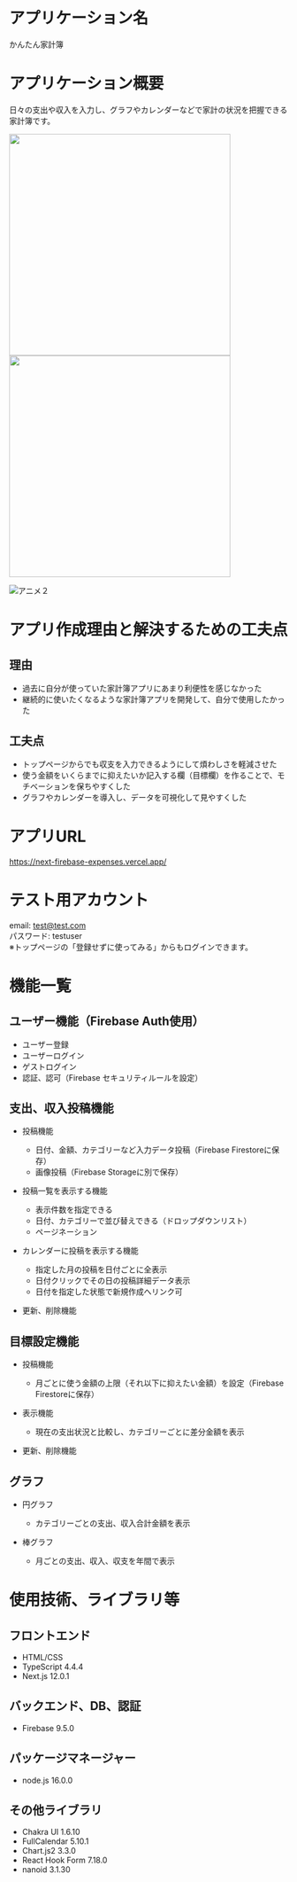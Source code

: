 # アプリケーション名

かんたん家計簿

# アプリケーション概要

日々の支出や収入を入力し、グラフやカレンダーなどで家計の状況を把握できる家計簿です。

<img src="https://user-images.githubusercontent.com/65108885/149640735-39b66a7d-372d-4ed2-88e8-8ea94c25e2d0.png" width="400px"><img src="https://user-images.githubusercontent.com/65108885/149640811-35eca66c-cdd4-4467-8aa9-00ce5243851b.png" width="400px">

![アニメ２](https://user-images.githubusercontent.com/65108885/149703905-4e203979-3f14-4c32-831c-2706be183552.gif)

# アプリ作成理由と解決するための工夫点

## 理由  
- 過去に自分が使っていた家計簿アプリにあまり利便性を感じなかった
- 継続的に使いたくなるような家計簿アプリを開発して、自分で使用したかった

## 工夫点
- トップページからでも収支を入力できるようにして煩わしさを軽減させた
- 使う金額をいくらまでに抑えたいか記入する欄（目標欄）を作ることで、モチベーションを保ちやすくした
- グラフやカレンダーを導入し、データを可視化して見やすくした

# アプリURL

https://next-firebase-expenses.vercel.app/

# テスト用アカウント

email: test@test.com  
パスワード: testuser  
※トップページの「登録せずに使ってみる」からもログインできます。  
  
# 機能一覧

## ユーザー機能（Firebase Auth使用）

- ユーザー登録
- ユーザーログイン
- ゲストログイン
- 認証、認可（Firebase セキュリティルールを設定）

## 支出、収入投稿機能

- 投稿機能
  - 日付、金額、カテゴリーなど入力データ投稿（Firebase Firestoreに保存）
  - 画像投稿（Firebase Storageに別で保存）

- 投稿一覧を表示する機能
  - 表示件数を指定できる
  - 日付、カテゴリーで並び替えできる（ドロップダウンリスト）
  - ページネーション

- カレンダーに投稿を表示する機能
  - 指定した月の投稿を日付ごとに全表示
  - 日付クリックでその日の投稿詳細データ表示
  - 日付を指定した状態で新規作成へリンク可

- 更新、削除機能

## 目標設定機能

- 投稿機能
  - 月ごとに使う金額の上限（それ以下に抑えたい金額）を設定（Firebase Firestoreに保存）

- 表示機能
  - 現在の支出状況と比較し、カテゴリーごとに差分金額を表示
  
- 更新、削除機能

## グラフ

- 円グラフ
  - カテゴリーごとの支出、収入合計金額を表示

- 棒グラフ
  - 月ごとの支出、収入、収支を年間で表示 

# 使用技術、ライブラリ等

## フロントエンド

- HTML/CSS
- TypeScript 4.4.4
- Next.js 12.0.1

## バックエンド、DB、認証

- Firebase 9.5.0

## パッケージマネージャー

- node.js 16.0.0

## その他ライブラリ

- Chakra UI 1.6.10
- FullCalendar 5.10.1
- Chart.js2 3.3.0 
- React Hook Form 7.18.0
- nanoid 3.1.30




